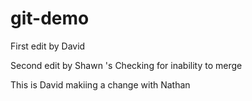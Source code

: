 # git-demo

First edit by David

Second edit by Shawn 
's 
Checking for inability to merge

This is David makiing a change with Nathan